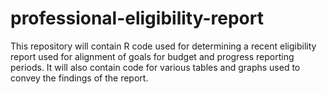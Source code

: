 # professional-eligibility-report
This repository will contain R code used for determining a recent eligibility report used for alignment of goals for budget and progress reporting periods. It will also contain code for various tables and graphs used to convey the findings of the report.
